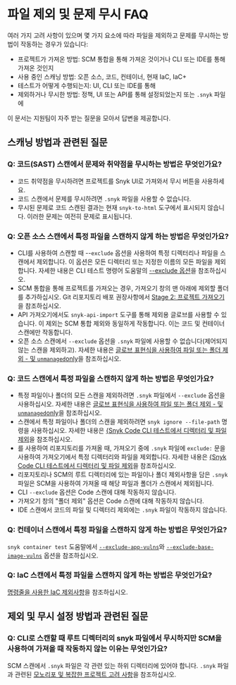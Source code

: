 # 파일 제외 및 문제 무시 FAQ

여러 가지 고려 사항이 있으며 몇 가지 요소에 따라 파일을 제외하고 문제를 무시하는 방법이 작동하는 경우가 있습니다:

* 프로젝트가 가져온 방법: SCM 통합을 통해 가져온 것이거나 CLI 또는 IDE를 통해 가져온 것인지
* 사용 중인 스캐닝 방법: 오픈 소스, 코드, 컨테이너, 현재 IaC, IaC+
* 테스트가 어떻게 수행되는지: UI, CLI 또는 IDE를 통해
* 제외하거나 무시한 방법: 정책, UI 또는 API를 통해 설정되었는지 또는 `.snyk` 파일에

이 문서는 지원팀이 자주 받는 질문을 모아서 답변을 제공합니다.

## 스캐닝 방법과 관련된 질문

### Q: 코드(SAST) 스캔에서 문제와 취약점을 무시하는 방법은 무엇인가요?

* 코드 취약점을 무시하려면 프로젝트를 Snyk UI로 가져와서 무시 버튼을 사용하세요.&#x20;
* 코드 스캔에서 문제를 무시하려면 `.snyk` 파일을 사용할 수 없습니다.
* 무시된 문제로 코드 스캔된 결과는 현재 `snyk-to-html` 도구에서 표시되지 않습니다. 이러한 문제는 여전히 문제로 표시됩니다.

### Q: 오픈 소스 스캔에서 특정 파일을 스캔하지 않게 하는 방법은 무엇인가요?

* CLI를 사용하여 스캔할 때 --`exclude` 옵션을 사용하여 특정 디렉터리나 파일을 스캔에서 제외합니다. 이 옵션은 모든 디렉터리 또는 지정한 이름의 모든 파일을 제외합니다. 자세한 내용은 CLI 테스트 명령어 도움말의 [--exclude 옵션](../../../snyk-cli/commands/test.md#exclude-less-than-name-greater-than-less-than-name-greater-than-...greater-than)을 참조하십시오.
* SCM 통합을 통해 프로젝트를 가져오는 경우, 가져오기 창의 맨 아래에 제외할 폴더를 추가하십시오. Git 리포지토리 배포 권장사항에서 [Stage 2: 프로젝트 가져오기](../../../scm-ide-and-ci-cd-integrations/snyk-scm-integrations/introduction-to-git-repository-integrations/deployment-recommendations-for-scm-integrations.md#stage-2-import-projects)을 참조하십시오.
* API 가져오기에서도 `snyk-api-import` 도구를 통해 제외용 글로브를 사용할 수 있습니다. 이 제외는 SCM 통합 제외와 동일하게 작동합니다. 이는 코드 및 컨테이너 스캔에만 작동합니다.
* 오픈 소스 스캔에서 `--exclude` 옵션을 `.snyk` 파일에 사용할 수 없습니다(제어되지 않는 스캔을 제외하고). 자세한 내용은 [글로브 표현식을 사용하여 파일 또는 폴더 제외 -  및 `unmanaged`only](../../../snyk-cli/commands/ignore.md#ignore-files-or-folders-using-glob-expression-snyk-code-and-unmanaged-only)을 참조하십시오.

### Q: 코드 스캔에서 특정 파일을 스캔하지 않게 하는 방법은 무엇인가요?

* 특정 파일이나 폴더의 모든 스캔을 제외하려면 `.snyk` 파일에서 `--exclude` 옵션을 사용하십시오. 자세한 내용은 [글로브 표현식을 사용하여 파일 또는 폴더 제외 -  및 `unmanaged`only](../../../snyk-cli/commands/ignore.md#ignore-files-or-folders-using-glob-expression-snyk-code-and-unmanaged-only)을 참조하십시오.
*  스캔에서 특정 파일이나 폴더의 스캔을 제외하려면 `snyk ignore --file-path` 명령을 사용하십시오. 자세한 내용은 [{Snyk Code CLI 테스트에서 디렉터리 및 파일 제외](../../../snyk-cli/scan-and-maintain-projects-using-the-cli/snyk-cli-for-snyk-code/exclude-directories-and-files-from-snyk-code-cli-tests.md)을 참조하십시오.
* 를 사용하여 리포지토리를 가져올 때, 가져오기 중에 `.snyk` 파일에 `exclude:` 문을 사용하여 가져오기에서 특정 디렉터리와 파일을 제외합니다. 자세한 내용은 [{Snyk Code CLI 테스트에서 디렉터리 및 파일 제외](../../../snyk-cli/scan-and-maintain-projects-using-the-cli/snyk-cli-for-snyk-code/exclude-directories-and-files-from-snyk-code-cli-tests.md)을 참조하십시오.
* 리포지토리나 SCM의 루트 디렉터리에 있는 파일이나 폴더 제외사항을 담은 `.snyk` 파일은 SCM을 사용하여 가져올 때 해당 파일과 폴더가 스캔에서 제외됩니다.
* CLI `--exclude` 옵션은 Code 스캔에 대해 작동하지 않습니다.
* 가져오기 창의 "폴더 제외" 옵션은 Code 스캔에 대해 작동하지 않습니다.
* IDE 스캔에서 코드의 파일 및 디렉터리 제외에는 `.snyk` 파일이 작동하지 않습니다.

### Q: 컨테이너 스캔에서 특정 파일을 스캔하지 않게 하는 방법은 무엇인가요?

`snyk container test` 도움말에서 [`--exclude-app-vulns`](../../../snyk-cli/commands/container-test.md#exclude-app-vulns)와 [`--exclude-base-image-vulns`](../../../snyk-cli/commands/container-test.md#exclude-base-image-vulns) 옵션을 참조하십시오.

### Q: IaC 스캔에서 특정 파일을 스캔하지 않게 하는 방법은 무엇인가요?

[명령줄을 사용한 IaC 제외사항](../../../snyk-cli/scan-and-maintain-projects-using-the-cli/snyk-cli-for-iac/iac-exclusions-using-the-command-line.md)을 참조하십시오.

## 제외 및 무시 설정 방법과 관련된 질문

### Q: CLI로 스캔할 때 루트 디렉터리의 snyk 파일에서 무시하지만 SCM을 사용하여 가져올 때 작동하지 않는 이유는 무엇인가요?

SCM 스캔에서 `.snyk` 파일은 각 관련 있는 하위 디렉터리에 있어야 합니다. `.snyk` 파일과 관련된 [모노리포 및 복잡한 프로젝트 고려 사항](../../policies/the-.snyk-file.md#monorepos-and-complex-project-considerations)을 참조하십시오.